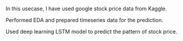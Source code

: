 In this usecase, I have used google stock price data from Kaggle.

Performed EDA and prepared timeseries data for the prediction.

Used deep learning LSTM model to predict the pattern of stock price. 
